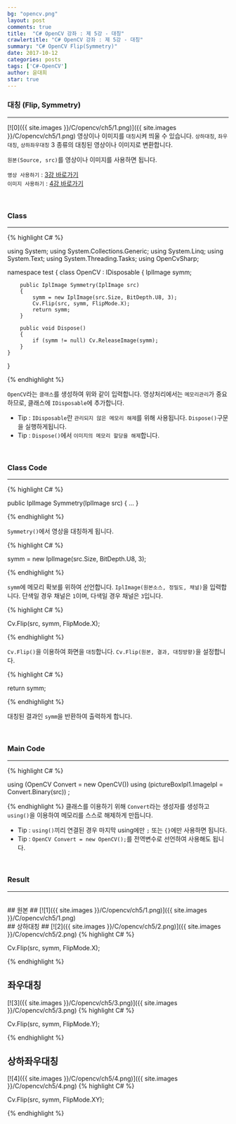 ```yaml
---
bg: "opencv.png"
layout: post
comments: true
title:  "C# OpenCV 강좌 : 제 5강 - 대칭"
crawlertitle: "C# OpenCV 강좌 : 제 5강 - 대칭"
summary: "C# OpenCV Flip(Symmetry)"
date: 2017-10-12
categories: posts
tags: ['C#-OpenCV']
author: 윤대희
star: true
---
```


### 대칭 (Flip, Symmetry) ###
----------
[![0]({{ site.images }}/C/opencv/ch5/1.png)]({{ site.images }}/C/opencv/ch5/1.png)
영상이나 이미지를 `대칭`시켜 띄울 수 있습니다. `상하대칭`, `좌우대칭`, `상하좌우대칭` 3 종류의 대칭된 영상이나 이미지로 변환합니다.
<br>

`원본(Source, src)`를 영상이나 이미지를 사용하면 됩니다.
<br>

`영상 사용하기` : [3강 바로가기][3강]
<br>
`이미지 사용하기` : [4강 바로가기][4강]

<br>

### Class ###
----------

{% highlight C# %}

using System;
using System.Collections.Generic;
using System.Linq;
using System.Text;
using System.Threading.Tasks;
using OpenCvSharp;

namespace test
{
    class OpenCV : IDisposable
    {
        IplImage symm;
            
        public IplImage Symmetry(IplImage src)
        {
            symm = new IplImage(src.Size, BitDepth.U8, 3);
            Cv.Flip(src, symm, FlipMode.X);
            return symm;
        } 
        
        public void Dispose()
        {
            if (symm != null) Cv.ReleaseImage(symm);
        }
    }
}                    

{% endhighlight %}

`OpenCV`라는 `클래스`를 생성하여 위와 같이 입력합니다. 영상처리에서는 `메모리관리`가 중요하므로, 클래스에 `IDisposable`에 추가합니다.

* Tip : `IDisposable`란 `관리되지 않은 메모리 해제`를 위해 사용됩니다. `Dispose()`구문을 실행하게됩니다.
* Tip : `Dispose()`에서 `이미지의 메모리 할당을 해제`합니다.

<br>

### Class Code ###
----------
{% highlight C# %}

public IplImage Symmetry(IplImage src)
{
    ...
} 

{% endhighlight %}

`Symmetry()`에서 영상을 대칭하게 됩니다.

{% highlight C# %}

symm = new IplImage(src.Size, BitDepth.U8, 3);

{% endhighlight %}

`symm`에 메모리 확보를 위하여 선언합니다. `IplImage(원본소스, 정밀도, 채널)`을 입력합니다. 단색일 경우 채널은 `1`이며, 다색일 경우 채널은 `3`입니다.

{% highlight C# %}

Cv.Flip(src, symm, FlipMode.X);

{% endhighlight %}

`Cv.Flip()`을 이용하여 화면을 `대칭`합니다. `Cv.Flip(원본, 결과, 대칭방향)`을 설정합니다.

{% highlight C# %}

return symm;

{% endhighlight %}

대칭된 결과인 `symm`을 반환하여 출력하게 합니다.

<br>

### Main Code ###
----------
{% highlight C# %}

using (OpenCV Convert = new OpenCV())
using (pictureBoxIpl1.ImageIpl = Convert.Binary(src)) ;

{% endhighlight %}
클래스를 이용하기 위해 `Convert`라는 생성자를 생성하고 `using()`을 이용하여 메모리를 스스로 해제하게 만듭니다.

* Tip : `using()`끼리 연결된 경우 마지막 using에만 `;` 또는 `{}`에만 사용하면 됩니다.
* Tip : `OpenCV Convert = new OpenCV();`를 전역변수로 선언하여 사용해도 됩니다.

<br>

### Result ###
----------
<br>
## 원본 ##
[![1]({{ site.images }}/C/opencv/ch5/1.png)]({{ site.images }}/C/opencv/ch5/1.png)
<br>
## 상하대칭 ##
[![2]({{ site.images }}/C/opencv/ch5/2.png)]({{ site.images }}/C/opencv/ch5/2.png)
{% highlight C# %}

Cv.Flip(src, symm, FlipMode.X);

{% endhighlight %}
<br>
## 좌우대칭 ##
[![3]({{ site.images }}/C/opencv/ch5/3.png)]({{ site.images }}/C/opencv/ch5/3.png)
{% highlight C# %}

Cv.Flip(src, symm, FlipMode.Y);

{% endhighlight %}
<br>
## 상하좌우대칭 ##
[![4]({{ site.images }}/C/opencv/ch5/4.png)]({{ site.images }}/C/opencv/ch5/4.png)
{% highlight C# %}

Cv.Flip(src, symm, FlipMode.XY);

{% endhighlight %}

[3강]: https://076923.github.io/posts/C-opencv-3/
[4강]: https://076923.github.io/posts/C-opencv-4/
